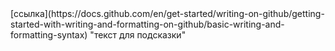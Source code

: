 <ghhhbhv/>
[ссылка](https://docs.github.com/en/get-started/writing-on-github/getting-started-with-writing-and-formatting-on-github/basic-writing-and-formatting-syntax) "текст для подсказки"
